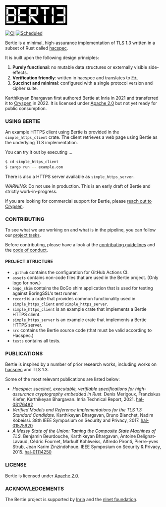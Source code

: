 <img src="assets/bertie-logo.png" width="200px"/>

[![CI](https://github.com/cryspen/bertie/actions/workflows/ci.yml/badge.svg)](https://github.com/cryspen/bertie/actions/workflows/ci.yml)
[![Scheduled](https://github.com/cryspen/bertie/actions/workflows/scheduled.yml/badge.svg)](https://github.com/cryspen/bertie/actions/workflows/scheduled.yml)

Bertie is a minimal, high-assurance implementation of TLS 1.3 written in a subset of Rust called [hacspec].

It is built upon the following design principles:

1) **Purely functional**: no mutable data structures or externally visible side-effects.
2) **Verification friendly**: written in hacspec and translates to [F*].
3) **Succinct and minimal**: configured with a single protocol version and cipher suite.

Karthikeyan Bhargavan first authored Bertie at Inria in 2021 and transferred it to [Cryspen] in 2022.
It is licensed under [Apache 2.0](LICENSE) but not yet ready for public consumption.

### USING BERTIE

An example HTTPS client using Bertie is provided in the `simple_https_client` crate.
The client retrieves a web page using Bertie as the underlying TLS implementation.

You can try it out by executing ...

```bash
$ cd simple_https_client
$ cargo run -- example.com
```

There is also a HTTPS server available as `simple_https_server`.

*WARNING*: Do not use in production. This is an early draft of Bertie and strictly work-in-progress.

If you are looking for commercial support for Bertie, please [reach out to Crypsen](mailto:info@cryspen.com).

### CONTRIBUTING

To see what we are working on and what is in the pipeline, you can follow our [project tasks].

Before contributing, please have a look at the [contributing guidelines] and the [code of conduct].

#### PROJECT STRUCTURE

* `.github` contains the configuration for GitHub Actions CI.
* `assets` contains non-code files that are used in the Bertie project. (Only logo for now.)
* `bogo_shim` contains the BoGo shim application that is used for testing against BoringSSL's test runner.
* `record` is a crate that provides common functionality used in `simple_https_client` and `simple_https_server`.
* `simple_https_client` is an example crate that implements a Bertie HTTPS client.
* `simple_https_server` is an example crate that implements a Bertie HTTPS server.
* `src` contains the Bertie source code (that must be valid according to Hacspec.)
* `tests` contains all tests.

### PUBLICATIONS

Bertie is inspired by a number of prior research works, including works on [hacspec] and TLS 1.3.

Some of the most relevant publications are listed below:

* *Hacspec: succinct, executable, verifiable specifications for high-assurance cryptography embedded in Rust.* Denis Merigoux, Franziskus Kiefer, Karthikeyan Bhargavan.  Inria Technical Report, 2021. [hal-03176482](https://hal.inria.fr/hal-03176482)
* *Verified Models and Reference Implementations for the TLS 1.3 Standard Candidate.* Karthikeyan Bhargavan, Bruno Blanchet, Nadim Kobeissi.  38th IEEE Symposium on Security and Privacy, 2017. [hal-01575920](https://hal.inria.fr/hal-01575920)
* *A Messy State of the Union: Taming the Composite State Machines of TLS.* Benjamin Beurdouche, Karthikeyan Bhargavan, Antoine Delignat-Lavaud, Cédric Fournet, Markulf Kohlweiss, Alfredo Pironti, Pierre-yves Strub, Jean Karim Zinzindohoue. IEEE Symposium on Security & Privacy, 2015. [hal-01114250](https://hal.inria.fr/hal-01114250/)

### LICENSE

Bertie is licensed under [Apache 2.0](LICENSE).

### ACKNOWLEDGEMENTS

The Bertie project is supported by [Inria] and the [nlnet foundation].

[project tasks]: https://github.com/orgs/cryspen/projects/2/views/2
[code of conduct]: CODE_OF_CONDUCT.md
[contributing guidelines]: CONTRIBUTING.md
[hacspec]: https://github.com/hacspec/hacspec
[F*]: https://www.fstar-lang.org/
[Cryspen]: https://www.cryspen.com/
[Inria]: https://www.inria.fr
[nlnet foundation]: https://nlnet.nl/project/Bertie/
